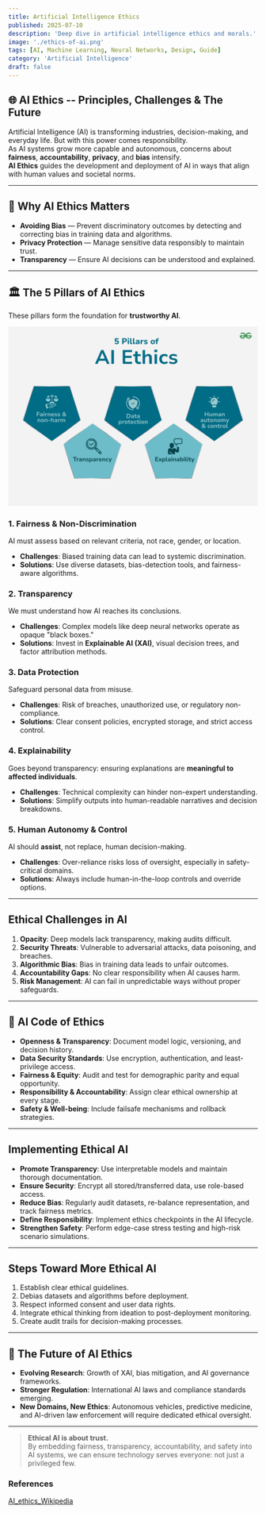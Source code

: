```yaml
---
title: Artificial Intelligence Ethics
published: 2025-07-10
description: 'Deep dive in artificial intelligence ethics and morals.'
image: './ethics-of-ai.png'
tags: [AI, Machine Learning, Neural Networks, Design, Guide]
category: 'Artificial Intelligence'
draft: false
---
```


## 🌐 AI Ethics -- Principles, Challenges & The Future

Artificial Intelligence (AI) is transforming industries, decision-making, and everyday life. But with this power comes responsibility.  
As AI systems grow more capable and autonomous, concerns about **fairness**, **accountability**, **privacy**, and **bias** intensify.  
**AI Ethics** guides the development and deployment of AI in ways that align with human values and societal norms.

---

## 📌 Why AI Ethics Matters

- **Avoiding Bias** — Prevent discriminatory outcomes by detecting and correcting bias in training data and algorithms.  
- **Privacy Protection** — Manage sensitive data responsibly to maintain trust.  
- **Transparency** — Ensure AI decisions can be understood and explained.

---

## 🏛 The 5 Pillars of AI Ethics

These pillars form the foundation for **trustworthy AI**.

![pillars-of-ai-ethics](./five_pillars.png)

### 1. Fairness & Non-Discrimination
AI must assess based on relevant criteria, not race, gender, or location.

- **Challenges**: Biased training data can lead to systemic discrimination.  
- **Solutions**: Use diverse datasets, bias-detection tools, and fairness-aware algorithms.

### 2. Transparency
We must understand how AI reaches its conclusions.

- **Challenges**: Complex models like deep neural networks operate as opaque "black boxes."  
- **Solutions**: Invest in **Explainable AI (XAI)**, visual decision trees, and factor attribution methods.

### 3. Data Protection
Safeguard personal data from misuse.

- **Challenges**: Risk of breaches, unauthorized use, or regulatory non-compliance.  
- **Solutions**: Clear consent policies, encrypted storage, and strict access control.

### 4. Explainability
Goes beyond transparency: ensuring explanations are **meaningful to affected individuals**.

- **Challenges**: Technical complexity can hinder non-expert understanding.  
- **Solutions**: Simplify outputs into human-readable narratives and decision breakdowns.

### 5. Human Autonomy & Control
AI should **assist**, not replace, human decision-making.

- **Challenges**: Over-reliance risks loss of oversight, especially in safety-critical domains.  
- **Solutions**: Always include human-in-the-loop controls and override options.

---

## Ethical Challenges in AI

1. **Opacity**: Deep models lack transparency, making audits difficult.  
2. **Security Threats**: Vulnerable to adversarial attacks, data poisoning, and breaches.  
3. **Algorithmic Bias**: Bias in training data leads to unfair outcomes.  
4. **Accountability Gaps**: No clear responsibility when AI causes harm.  
5. **Risk Management**: AI can fail in unpredictable ways without proper safeguards.

---

## 📜 AI Code of Ethics

- **Openness & Transparency**: Document model logic, versioning, and decision history.  
- **Data Security Standards**: Use encryption, authentication, and least-privilege access.  
- **Fairness & Equity**: Audit and test for demographic parity and equal opportunity.  
- **Responsibility & Accountability**: Assign clear ethical ownership at every stage.  
- **Safety & Well-being**: Include failsafe mechanisms and rollback strategies.

---

## Implementing Ethical AI

- **Promote Transparency**: Use interpretable models and maintain thorough documentation.  
- **Ensure Security**: Encrypt all stored/transferred data, use role-based access.  
- **Reduce Bias**: Regularly audit datasets, re-balance representation, and track fairness metrics.  
- **Define Responsibility**: Implement ethics checkpoints in the AI lifecycle.  
- **Strengthen Safety**: Perform edge-case stress testing and high-risk scenario simulations.

---

## Steps Toward More Ethical AI

1. Establish clear ethical guidelines.  
2. Debias datasets and algorithms before deployment.  
3. Respect informed consent and user data rights.  
4. Integrate ethical thinking from ideation to post-deployment monitoring.  
5. Create audit trails for decision-making processes.

---

## 🔮 The Future of AI Ethics

- **Evolving Research**: Growth of XAI, bias mitigation, and AI governance frameworks.  
- **Stronger Regulation**: International AI laws and compliance standards emerging.  
- **New Domains, New Ethics**: Autonomous vehicles, predictive medicine, and AI-driven law enforcement will require dedicated ethical oversight.

---

> **Ethical AI is about trust.**  
> By embedding fairness, transparency, accountability, and safety into AI systems, we can ensure technology serves everyone: not just a privileged few.

### References

[AI_ethics_Wikipedia](https://en.wikipedia.org/wiki/Ethics_of_artificial_intelligence)